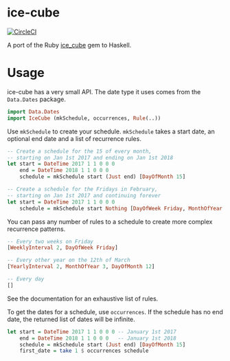 # ice-cube

[![CircleCI](https://circleci.com/gh/hmac/ice-cube.svg?style=svg)](https://circleci.com/gh/hmac/ice-cube)

A port of the Ruby [ice_cube](https://github.com/seejohnrun/ice_cube) gem to
Haskell.

# Usage

ice-cube has a very small API. The date type it uses comes from the `Data.Dates`
package.

```haskell
import Data.Dates
import IceCube (mkSchedule, occurrences, Rule(..))
```

Use `mkSchedule` to create your schedule. `mkSchedule` takes a start date, an
optional end date and a list of recurrence rules.

```haskell
-- Create a schedule for the 15 of every month,
-- starting on Jan 1st 2017 and ending on Jan 1st 2018
let start = DateTime 2017 1 1 0 0 0
    end = DateTime 2018 1 1 0 0 0
    schedule = mkSchedule start (Just end) [DayOfMonth 15]

-- Create a schedule for the Fridays in February,
-- starting on Jan 1st 2017 and continuing forever
let start = DateTime 2017 1 1 0 0 0
    schedule = mkSchedule start Nothing [DayOfWeek Friday, MonthOfYear 2]
```

You can pass any number of rules to a schedule to create more complex recurrence
patterns.

```haskell
-- Every two weeks on Friday
[WeeklyInterval 2, DayOfWeek Friday]

-- Every other year on the 12th of March
[YearlyInterval 2, MonthOfYear 3, DayOfMonth 12]

-- Every day
[]
```

See the documentation for an exhaustive list of rules.

To get the dates for a schedule, use `occurrences`. If the schedule has no end
date, the returned list of dates will be infinite.

```haskell
let start = DateTime 2017 1 1 0 0 0 -- January 1st 2017
    end = DateTime 2018 1 1 0 0 0   -- January 1st 2018
    schedule = mkSchedule start (Just end) [DayOfMonth 15]
    first_date = take 1 $ occurrences schedule
```
